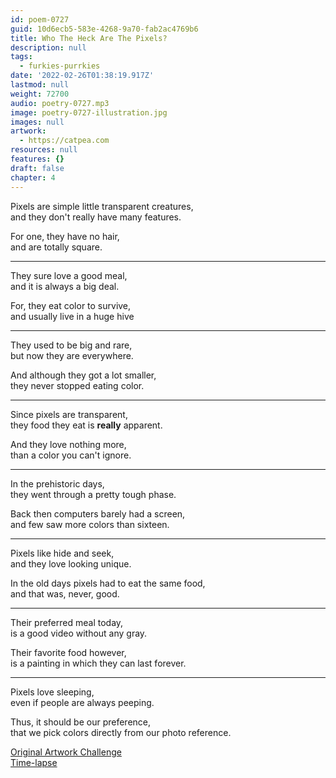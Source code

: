 ```yaml
---
id: poem-0727
guid: 10d6ecb5-583e-4268-9a70-fab2ac4769b6
title: Who The Heck Are The Pixels?
description: null
tags:
  - furkies-purrkies
date: '2022-02-26T01:38:19.917Z'
lastmod: null
weight: 72700
audio: poetry-0727.mp3
image: poetry-0727-illustration.jpg
images: null
artwork:
  - https://catpea.com
resources: null
features: {}
draft: false
chapter: 4
---
```


Pixels are simple little transparent creatures,\
and they don't really have many features.

For one, they have no hair,\
and are totally square.

---

They sure love a good meal,\
and it is always a big deal.

For, they eat color to survive,\
and usually live in a huge hive

---

They used to be big and rare,\
but now they are everywhere.

And although they got a lot smaller,\
they never stopped eating color.

---

Since pixels are transparent,\
they food they eat is **really** apparent.

And they love nothing more,\
than a color you can't ignore.

---

In the prehistoric days,\
they went through a pretty tough phase.

Back then computers barely had a screen,\
and few saw more colors than sixteen.

---

Pixels like hide and seek,\
and they love looking unique.

In the old days pixels had to eat the same food,\
and that was, never, good.

---

Their preferred meal today,\
is a good video without any gray.

Their favorite food however,\
is a painting in which they can last forever.

---

Pixels love sleeping,\
even if people are always peeping.

Thus, it should be our preference,\
that we pick colors directly from our photo reference.

[Original Artwork Challenge](https://www.reddit.com/r/redditgetsdrawn/comments/ss7czm/this_is_me/hygjsax/?utm_source=reddit\&utm_medium=web2x\&context=3)\
[Time-lapse](https://youtu.be/hvb4fQ6LqTo)
